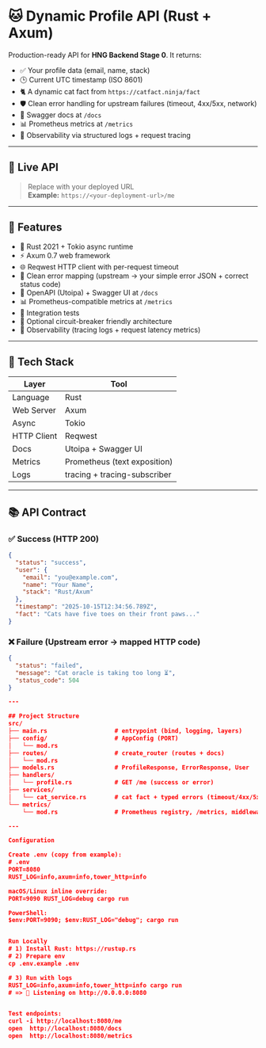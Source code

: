 # 🐱 Dynamic Profile API (Rust + Axum)

Production-ready API for **HNG Backend Stage 0**. It returns:

- ✅ Your profile data (email, name, stack)
- 🕒 Current UTC timestamp (ISO 8601)
- 🐈 A dynamic cat fact from `https://catfact.ninja/fact`
- 🛡️ Clean error handling for upstream failures (timeout, 4xx/5xx, network)
- 📄 Swagger docs at `/docs`
- 📊 Prometheus metrics at `/metrics`
- 🔭 Observability via structured logs + request tracing

---

## 🔗 Live API

> Replace with your deployed URL  
**Example:** `https://<your-deployment-url>/me`

---

## 🚀 Features

- 🦀 Rust 2021 + Tokio async runtime
- ⚡ Axum 0.7 web framework
- 🌐 Reqwest HTTP client with per-request timeout
- 🧰 Clean error mapping (upstream → your simple error JSON + correct status code)
- 📄 OpenAPI (Utoipa) + Swagger UI at `/docs`
- 📊 Prometheus-compatible metrics at `/metrics`
- 🧪 Integration tests
- 🔁 Optional circuit-breaker friendly architecture
- 🔭 Observability (tracing logs + request latency metrics)

---

## 🧰 Tech Stack

| Layer       | Tool                          |
|------------|-------------------------------|
| Language    | Rust                          |
| Web Server  | Axum                          |
| Async       | Tokio                         |
| HTTP Client | Reqwest                       |
| Docs        | Utoipa + Swagger UI           |
| Metrics     | Prometheus (text exposition)  |
| Logs        | tracing + tracing-subscriber  |

---

## 📚 API Contract

### ✅ Success (HTTP 200)
```json
{
  "status": "success",
  "user": {
    "email": "you@example.com",
    "name": "Your Name",
    "stack": "Rust/Axum"
  },
  "timestamp": "2025-10-15T12:34:56.789Z",
  "fact": "Cats have five toes on their front paws..."
}
```
### ❌ Failure (Upstream error → mapped HTTP code)
```json
{
  "status": "failed",
  "message": "Cat oracle is taking too long ⏳",
  "status_code": 504
}

---

## Project Structure
src/
├── main.rs                   # entrypoint (bind, logging, layers)
├── config/                   # AppConfig (PORT)
│   └── mod.rs
├── routes/                   # create_router (routes + docs)
│   └── mod.rs
├── models.rs                 # ProfileResponse, ErrorResponse, User
├── handlers/
│   └── profile.rs            # GET /me (success or error)
├── services/
│   └── cat_service.rs        # cat fact + typed errors (timeout/4xx/5xx/network/json)
└── metrics/
    └── mod.rs                # Prometheus registry, /metrics, middleware

---

Configuration

Create .env (copy from example):
# .env
PORT=8080
RUST_LOG=info,axum=info,tower_http=info

macOS/Linux inline override:
PORT=9090 RUST_LOG=debug cargo run

PowerShell:
$env:PORT=9090; $env:RUST_LOG="debug"; cargo run


Run Locally
# 1) Install Rust: https://rustup.rs
# 2) Prepare env
cp .env.example .env

# 3) Run with logs
RUST_LOG=info,axum=info,tower_http=info cargo run
# => 🚀 Listening on http://0.0.0.0:8080


Test endpoints:
curl -i http://localhost:8080/me
open  http://localhost:8080/docs
open  http://localhost:8080/metrics

